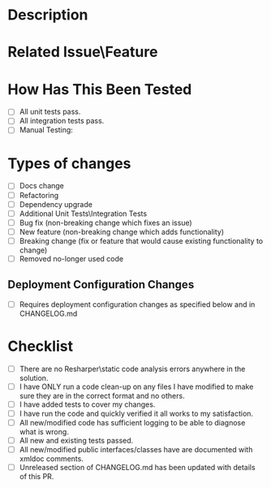 <!--- Provide a general summary of your changes in the Title above that includes the Jira Ticket -->

# Description
<!--- Describe your changes in detail -->

# Related Issue\Feature

<!--- Please link to the issue or feature: -->

# How Has This Been Tested

- [ ] All unit tests pass.
- [ ] All integration tests pass.
- [ ] Manual Testing:
<!--- Please describe in detail how you tested your changes. -->
<!--- Include details of your testing environment, and the tests you ran to -->
<!--- see how your change affects other areas of the code, etc. -->

# Types of changes

<!--- What types of changes does your code introduce? Put an 'x' in all the boxes that apply: -->
<!-- Note that you can just click these after submission and it will remember the tick for you -->

- [ ] Docs change
- [ ] Refactoring
- [ ] Dependency upgrade
- [ ] Additional Unit Tests\Integration Tests
- [ ] Bug fix (non-breaking change which fixes an issue)
- [ ] New feature (non-breaking change which adds functionality)
- [ ] Breaking change (fix or feature that would cause existing functionality to change)
- [ ] Removed no-longer used code

## Deployment Configuration Changes

- [ ] Requires deployment configuration changes as specified below and in CHANGELOG.md

<!--- Insert Deployment configuration changes here -->

# Checklist

<!--- Go over all the following points, and put an 'x' in all the boxes once they are true. -->
<!-- Note that you can just click these after submission and it will remember the tick for you -->

- [ ] There are no Resharper\static code analysis errors anywhere in the solution.
- [ ] I have ONLY run a code clean-up on any files I have modified to make sure they are in the correct format and no others.
- [ ] I have added tests to cover my changes.
- [ ] I have run the code and quickly verified it all works to my satisfaction.
- [ ] All new/modified code has sufficient logging to be able to diagnose what is wrong.
- [ ] All new and existing tests passed.
- [ ] All new/modified public interfaces/classes have are documented with xmldoc comments.
- [ ] Unreleased section of CHANGELOG.md has been updated with details of this PR.
